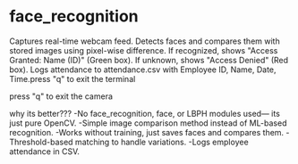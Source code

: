 # face_recognition

Captures real-time webcam feed.
Detects faces and compares them with stored images using pixel-wise difference.
If recognized, shows "Access Granted: Name (ID)" (Green box).
If unknown, shows "Access Denied" (Red box).
Logs attendance to attendance.csv with Employee ID, Name, Date, Time.press "q" to  exit the terminal

 press "q" to exit the camera

why its better???
-No face_recognition, face, or LBPH modules used— its just pure OpenCV.
-Simple image comparison method instead of ML-based recognition.
-Works without training, just saves faces and compares them.
-Threshold-based matching to handle variations.
-Logs employee attendance in CSV.
